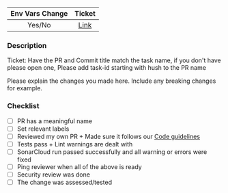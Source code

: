 | Env Vars Change |           Ticket           |
| :-------------: | :------------------------: |
|     Yes/No      | [Link](<ticket link here>) |

### Description

Ticket: Have the PR and Commit title match the task name, if you don't have please open one, Please add task-id starting with hush to the PR name

Please explain the changes you made here.
Include any breaking changes for example.

### Checklist

- [ ] PR has a meaningful name
- [ ] Set relevant labels
- [ ] Reviewed my own PR + Made sure it follows our [Code guidelines](https://github.com/jul-avo/tech-docs/blob/master/guidelines/code.md)
- [ ] Tests pass + Lint warnings are dealt with
- [ ] SonarCloud run passed successfully and all warning or errors were fixed
- [ ] Ping reviewer when all of the above is ready
- [ ] Security review was done
- [ ] The change was assessed/tested

